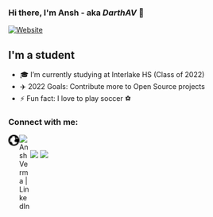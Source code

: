 ### Hi there, I'm Ansh - aka *DarthAV* 👋 

[![Website](https://img.shields.io/website?label=anshverma.com&style=flat&url=https%3A%2F%2Fanshverma.com)](https://anshverma.com)

## I'm a student 

- 🎓 I’m currently studying at Interlake HS (Class of 2022)
- ✈️ 2022 Goals: Contribute more to Open Source projects
- ⚡ Fun fact: I love to play soccer ⚽


### Connect with me:

[<img align="left" alt="anshverma.com" width="22px" src="https://raw.githubusercontent.com/iconic/open-iconic/master/svg/globe.svg" />][website]
[<img align="left" alt="Ansh Verma | LinkedIn" width="22px" src="https://cdn.jsdelivr.net/npm/simple-icons@v3/icons/linkedin.svg" />][linkedin]


<br />

![](https://github.com/DarthAV/github-stats/blob/master/generated/overview.svg)
![](https://github.com/DarthAV/github-stats/blob/master/generated/languages.svg)





[website]: anshverma.com
[linkedin]: https://linkedin.com/in/codeSTACKr